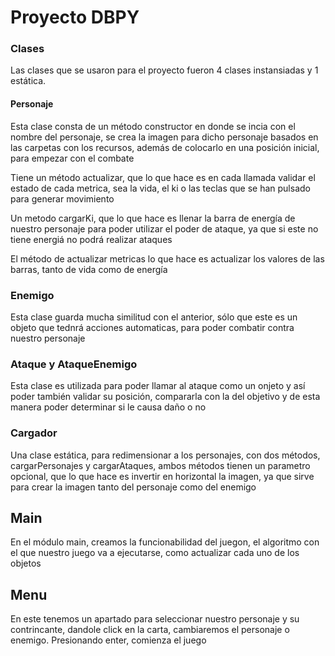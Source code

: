 # Proyecto DBPY

### Clases

Las clases que se usaron para el proyecto fueron 4 clases instansiadas y 1 estática.

#### Personaje

Esta clase consta de un método constructor en donde se incia con el nombre del personaje, se crea la imagen para dicho personaje basados en las carpetas con los recursos, además de colocarlo en una posición inicial, para empezar con el combate

Tiene un método actualizar, que lo que hace es en cada llamada validar el estado de cada metrica, sea la vida, el ki o las teclas que se han pulsado para generar movimiento

Un metodo cargarKi, que lo que hace es llenar la barra de energía de nuestro personaje para poder utilizar el poder de ataque, ya que si este no tiene energiá no podrá realizar ataques

El método de actualizar metricas lo que hace es actualizar los valores de las barras, tanto de vida como de energía

### Enemigo

Esta clase guarda mucha similitud con el anterior, sólo que este es un objeto que tednrá acciones automaticas, para poder combatir contra nuestro personaje

### Ataque y AtaqueEnemigo

Esta clase es utilizada para poder llamar al ataque como un onjeto y así poder también validar su posición, compararla con la del objetivo y de esta manera poder determinar si le causa daño o no

### Cargador

Una clase estática, para redimensionar a los personajes, con dos métodos, cargarPersonajes y cargarAtaques, ambos métodos tienen un parametro opcional, que lo que hace es invertir en horizontal la imagen, ya que sirve para crear la imagen tanto del personaje como del enemigo

## Main

En el módulo main, creamos la funcionabilidad del juegon, el algoritmo con el que nuestro juego va a ejecutarse, como actualizar cada uno de los objetos

## Menu

En este tenemos un apartado para seleccionar nuestro personaje y su contrincante, dandole click en la carta, cambiaremos el personaje o enemigo. Presionando enter, comienza el juego